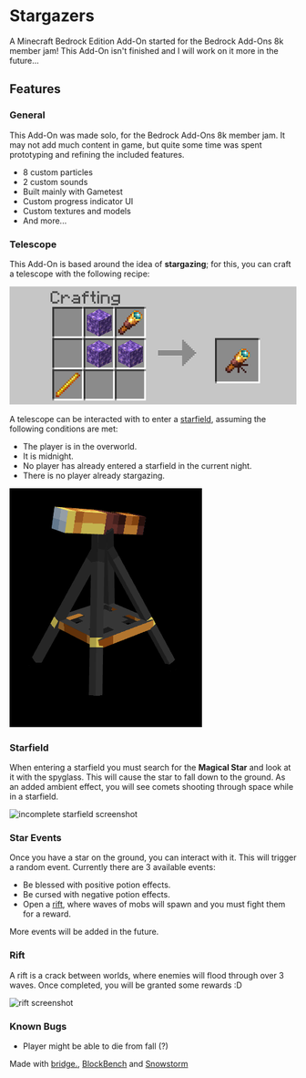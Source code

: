 # Stargazers

A Minecraft Bedrock Edition Add-On started for the Bedrock Add-Ons 8k member jam! This Add-On isn't finished and I will work on it more in the future...

## Features

### General

This Add-On was made solo, for the Bedrock Add-Ons 8k member jam. It may not add much content in game, but quite some time was spent prototyping and refining the included features.

- 8 custom particles
- 2 custom sounds
- Built mainly with Gametest
- Custom progress indicator UI
- Custom textures and models
- And more...

### Telescope

This Add-On is based around the idea of **stargazing**; for this, you can craft a telescope with the following recipe:

![telescope recipe screenshot](./images/telescope-recipe.png)

A telescope can be interacted with to enter a [starfield](#starfield), assuming the following conditions are met:

- The player is in the overworld.
- It is midnight.
- No player has already entered a starfield in the current night.
- There is no player already stargazing.

![telescope image](./images/telescope.png)

### Starfield

When entering a starfield you must search for the **Magical Star** and look at it with the spyglass. This will cause the star to fall down to the ground. As an added ambient effect, you will see comets shooting through space while in a starfield.

![incomplete starfield screenshot](./images/starfield.png)

### Star Events

Once you have a star on the ground, you can interact with it. This will trigger a random event. Currently there are 3 available events:

- Be blessed with positive potion effects.
- Be cursed with negative potion effects.
- Open a [rift](#rift), where waves of mobs will spawn and you must fight them for a reward.

More events will be added in the future.

### Rift

A rift is a crack between worlds, where enemies will flood through over 3 waves. Once completed, you will be granted some rewards :D

![rift screenshot](./images/rift.png)


### Known Bugs

- Player might be able to die from fall (?)


Made with [bridge.](https://bridge-core.app/), [BlockBench](https://www.blockbench.net/) and [Snowstorm](https://snowstorm.app/)
